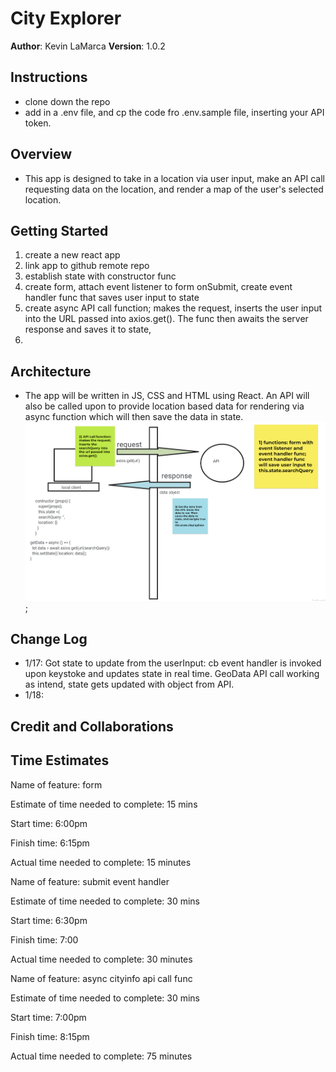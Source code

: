 # City Explorer

**Author**: Kevin LaMarca
**Version**: 1.0.2 

## Instructions
- clone down the repo
- add in a .env file, and cp the code fro  .env.sample file, inserting your API token.

## Overview
- This app is designed to take in a location via user input, make an API call requesting data on the location, and render a map of the user's selected location.

## Getting Started
1. create a new react app
2. link app to github remote repo
3. establish state with constructor func
4. create form, attach event listener to form onSubmit, create event handler func that saves user input to state
5. create async API call function; makes the request, inserts the user input into the URL passed into axios.get(). The func then awaits the server response and saves it to state, 
6. 

## Architecture
- The app will be written in JS, CSS and HTML using React. An API will also be called upon to provide location based data for rendering via async function which will then save the data in state. 
![image](/public/dataFlow.png);

## Change Log
- 1/17: Got state to update from the userInput: cb event handler is invoked upon keystoke and updates state in real time. GeoData API call working as intend, state gets updated with object from API.
- 1/18: 

## Credit and Collaborations


## Time Estimates

Name of feature: form

Estimate of time needed to complete: 15 mins

Start time: 6:00pm

Finish time: 6:15pm

Actual time needed to complete: 15 minutes

Name of feature: submit event handler

Estimate of time needed to complete: 30 mins

Start time: 6:30pm

Finish time: 7:00

Actual time needed to complete: 30 minutes

Name of feature: async cityinfo api call func

Estimate of time needed to complete: 30 mins

Start time: 7:00pm

Finish time: 8:15pm

Actual time needed to complete: 75 minutes
